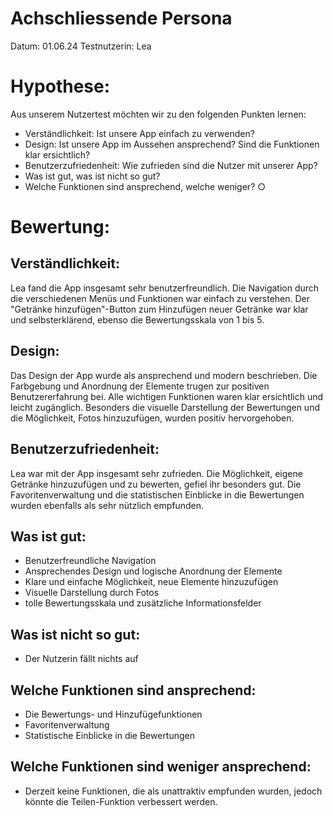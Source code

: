 # Achschliessende Persona

Datum: 01.06.24
Testnutzerin: Lea

# Hypothese:

Aus unserem Nutzertest möchten wir zu den folgenden Punkten lernen:
- Verständlichkeit: Ist unsere App einfach zu verwenden?
- Design: Ist unsere App im Aussehen ansprechend? Sind die Funktionen klar ersichtlich?
- Benutzerzufriedenheit: Wie zufrieden sind die Nutzer mit unserer App?
- Was ist gut, was ist nicht so gut?
- Welche Funktionen sind ansprechend, welche weniger?
		○ 

# Bewertung:

## Verständlichkeit:
Lea fand die App insgesamt sehr benutzerfreundlich. Die Navigation durch die verschiedenen Menüs und Funktionen war einfach zu verstehen. Der "Getränke hinzufügen"-Button zum Hinzufügen neuer Getränke war klar und selbsterklärend, ebenso die Bewertungsskala von 1 bis 5. 

## Design:
Das Design der App wurde als ansprechend und modern beschrieben. Die Farbgebung und Anordnung der Elemente trugen zur positiven Benutzererfahrung bei. Alle wichtigen Funktionen waren klar ersichtlich und leicht zugänglich. Besonders die visuelle Darstellung der Bewertungen und die Möglichkeit, Fotos hinzuzufügen, wurden positiv hervorgehoben.

## Benutzerzufriedenheit:
Lea war mit der App insgesamt sehr zufrieden. Die Möglichkeit, eigene Getränke hinzuzufügen und zu bewerten, gefiel ihr besonders gut. Die Favoritenverwaltung und die statistischen Einblicke in die Bewertungen wurden ebenfalls als sehr nützlich empfunden.

## Was ist gut:
- Benutzerfreundliche Navigation
- Ansprechendes Design und logische Anordnung der Elemente
- Klare und einfache Möglichkeit, neue Elemente hinzuzufügen
- Visuelle Darstellung durch Fotos
- tolle Bewertungsskala und zusätzliche Informationsfelder

## Was ist nicht so gut:
- Der Nutzerin fällt nichts auf

## Welche Funktionen sind ansprechend:
- Die Bewertungs- und Hinzufügefunktionen
- Favoritenverwaltung
- Statistische Einblicke in die Bewertungen
## Welche Funktionen sind weniger ansprechend:
- Derzeit keine Funktionen, die als unattraktiv empfunden wurden, jedoch könnte die Teilen-Funktion verbessert werden.
